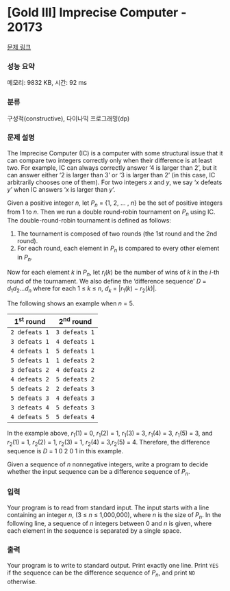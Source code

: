 # [Gold III] Imprecise Computer - 20173 

[문제 링크](https://www.acmicpc.net/problem/20173) 

### 성능 요약

메모리: 9832 KB, 시간: 92 ms

### 분류

구성적(constructive), 다이나믹 프로그래밍(dp)

### 문제 설명

<p>The Imprecise Computer (IC) is a computer with some structural issue that it can compare two integers correctly only when their difference is at least two. For example, IC can always correctly answer ‘4 is larger than 2’, but it can answer either ‘2 is larger than 3’ or ‘3 is larger than 2’ (in this case, IC arbitrarily chooses one of them). For two integers <em>x</em> and <em>y</em>, we say ‘<em>x</em> defeats <em>y</em>’ when IC answers ‘<em>x</em> is larger than <em>y</em>’.</p>

<p>Given a positive integer <em>n</em>, let <em>P<sub>n</sub></em> = {1, 2, … , <em>n</em>} be the set of positive integers from 1 to <em>n</em>. Then we run a double round-robin tournament on <em>P<sub>n</sub></em> using IC. The double-round-robin tournament is defined as follows:</p>

<ol>
	<li>The tournament is composed of two rounds (the 1st round and the 2nd round).</li>
	<li>For each round, each element in <em>P<sub>n</sub></em> is compared to every other element in <em>P<sub>n</sub></em>.</li>
</ol>

<p>Now for each element <em>k</em> in <em>P<sub>n</sub></em>, let <em>r<sub>i</sub></em>(<em>k</em>) be the number of wins of <em>k</em> in the <em>i</em>-th round of the tournament. We also define the ‘difference sequence’ <em>D</em> = <em>d</em><sub>1</sub><em>d</em><sub>2</sub>…<em>d<sub>n</sub></em> where for each 1 ≤ <em>k</em> ≤ <em>n</em>, <em>d<sub>k</sub></em> = |<em>r</em><sub>1</sub>(<em>k</em>) − <em>r</em><sub>2</sub>(<em>k</em>)|.</p>

<p>The following shows an example when <em>n</em> = 5.</p>

<table class="table table-bordered table-center-30 th-center td-center">
	<thead>
		<tr>
			<th>1<sup>st</sup> round</th>
			<th>2<sup>nd</sup> round</th>
		</tr>
	</thead>
	<tbody>
		<tr>
			<td><code>2 defeats 1</code></td>
			<td><code>3 defeats 1</code></td>
		</tr>
		<tr>
			<td><code>3 defeats 1</code></td>
			<td><code>4 defeats 1</code></td>
		</tr>
		<tr>
			<td><code>4 defeats 1</code></td>
			<td><code>5 defeats 1</code></td>
		</tr>
		<tr>
			<td><code>5 defeats 1</code></td>
			<td><code>1 defeats 2</code></td>
		</tr>
		<tr>
			<td><code>3 defeats 2</code></td>
			<td><code>4 defeats 2</code></td>
		</tr>
		<tr>
			<td><code>4 defeats 2</code></td>
			<td><code>5 defeats 2</code></td>
		</tr>
		<tr>
			<td><code>5 defeats 2</code></td>
			<td><code>2 defeats 3</code></td>
		</tr>
		<tr>
			<td><code>5 defeats 3</code></td>
			<td><code>4 defeats 3</code></td>
		</tr>
		<tr>
			<td><code>3 defeats 4</code></td>
			<td><code>5 defeats 3</code></td>
		</tr>
		<tr>
			<td><code>4 defeats 5</code></td>
			<td><code>5 defeats 4</code></td>
		</tr>
	</tbody>
</table>

<p>In the example above, <em>r</em><sub>1</sub>(1) = 0, <em>r</em><sub>1</sub>(2) = 1, <em>r</em><sub>1</sub>(3) = 3, <em>r</em><sub>1</sub>(4) = 3, <em>r</em><sub>1</sub>(5) = 3, and <em>r</em><sub>2</sub>(1) = 1, <em>r</em><sub>2</sub>(2) = 1, <em>r</em><sub>2</sub>(3) = 1, <em>r</em><sub>2</sub>(4) = 3,<em>r</em><sub>2</sub>(5) = 4. Therefore, the difference sequence is <em>D</em> = 1 0 2 0 1 in this example.</p>

<p>Given a sequence of <em>n</em> nonnegative integers, write a program to decide whether the input sequence can be a difference sequence of <em>P<sub>n</sub></em>.</p>

### 입력 

 <p>Your program is to read from standard input. The input starts with a line containing an integer <em>n</em>, (3 ≤ <em>n</em> ≤ 1,000,000), where <em>n</em> is the size of <em>P<sub>n</sub></em>. In the following line, a sequence of <em>n</em> integers between 0 and <em>n</em> is given, where each element in the sequence is separated by a single space.</p>

### 출력 

 <p>Your program is to write to standard output. Print exactly one line. Print <code>YES</code> if the sequence can be the difference sequence of <em>P<sub>n</sub></em>, and print <code>NO</code> otherwise.</p>

